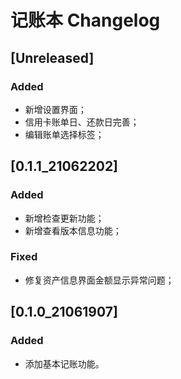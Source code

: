 <!-- Keep a Changelog guide -> https://keepachangelog.com -->

# 记账本 Changelog

## [Unreleased]
### Added
- 新增设置界面；
- 信用卡账单日、还款日完善；
- 编辑账单选择标签；

## [0.1.1_21062202]
### Added
- 新增检查更新功能；
- 新增查看版本信息功能；
### Fixed
- 修复资产信息界面金额显示异常问题；

## [0.1.0_21061907]
### Added
- 添加基本记账功能。
